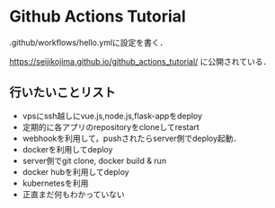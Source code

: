 # Github Actions Tutorial

.github/workflows/hello.ymlに設定を書く．  

https://seijikojima.github.io/github_actions_tutorial/ に公開されている．

## 行いたいことリスト

* vpsにssh越しにvue.js,node.js,flask-appをdeploy
 * 定期的に各アプリのrepositoryをcloneしてrestart
 * webhookを利用して，pushされたらserver側でdeploy起動．
* dockerを利用してdeploy
 * server側でgit clone, docker build & run 
 * docker hubを利用してdeploy
* kubernetesを利用
 * 正直まだ何もわかっていない
